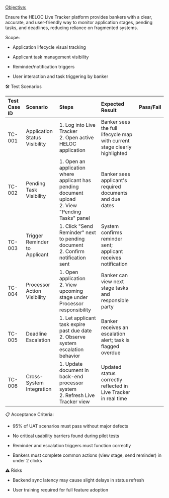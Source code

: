 <u>Objective:</u> 

Ensure the HELOC Live Tracker platform provides bankers with a clear, accurate, and user-friendly way to monitor application stages, pending tasks, and deadlines, reducing reliance on fragmented systems.

Scope:
- Application lifecycle visual tracking

- Applicant task management visibility

- Reminder/notification triggers

- User interaction and task triggering by banker

🛠️ Test Scenarios

| Test Case ID | Scenario | Steps | Expected Result | Pass/Fail |
|:---|:---|:---|:---|:---|
| TC-001 | Application Status Visibility | 1. Log into Live Tracker<br>2. Open active HELOC application | Banker sees the full lifecycle map with current stage clearly highlighted | |
| TC-002 | Pending Task Visibility | 1. Open an application where applicant has pending document upload<br>2. View \"Pending Tasks\" panel | Banker sees applicant's required documents and due dates | |
| TC-003 | Trigger Reminder to Applicant | 1. Click \"Send Reminder\" next to pending document<br>2. Confirm notification sent | System confirms reminder sent; applicant receives notification | |
| TC-004 | Processor Action Visibility | 1. Open application<br>2. View upcoming stage under Processor responsibility | Banker can view next stage tasks and responsible party | |
| TC-005 | Deadline Escalation | 1. Let applicant task expire past due date<br>2. Observe system escalation behavior | Banker receives an escalation alert; task is flagged overdue | |
| TC-006 | Cross-System Integration | 1. Update document in back-end processor system<br>2. Refresh Live Tracker view | Updated status correctly reflected in Live Tracker in real time | |

📋 Acceptance Criteria:
- 95% of UAT scenarios must pass without major defects

- No critical usability barriers found during pilot tests

- Reminder and escalation triggers must function correctly

- Bankers must complete common actions (view stage, send reminder) in under 2 clicks

⚠️ Risks
- Backend sync latency may cause slight delays in status refresh

- User training required for full feature adoption
